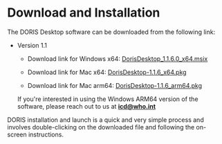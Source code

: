 # Download and Installation

The DORIS Desktop software can be downloaded from the following link:

- Version 1.1 
	- Download link for Windows x64: [DorisDesktop_1.1.6.0_x64.msix](https://icdcdn.who.int/doris/DorisDesktop_1.1.6.0_x64.msix)
	
	- Download link for Mac x64: [DorisDesktop-1.1.6_x64.pkg](https://icdcdn.who.int/doris/DorisDesktop-1.1.6_x64.pkg)
	- Download link for Mac arm64: [DorisDesktop-1.1.6_arm64.pkg](https://icdcdn.who.int/doris/DorisDesktop-1.1.6_arm64.pkg)


	If you're interested in using the Windows ARM64 version of the software, please reach out to us at **icd@who.int**



DORIS installation and launch is a quick and very simple process and involves double-clicking on the downloaded file and following the on-screen instructions. 

